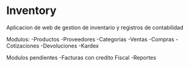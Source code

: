 # Inventory

Aplicacion de web de gestion de inventario y registros de contabilidad

Modulos:
-Productos
-Proveedores
-Categorias
-Ventas
-Compras
-Cotizaciones
-Devoluciones
-Kardex

Modulos pendientes
-Facturas con credito Fiscal
-Reportes
